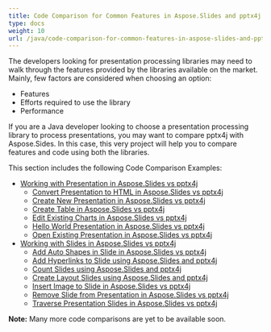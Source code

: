 ```yaml
---
title: Code Comparison for Common Features in Aspose.Slides and pptx4j
type: docs
weight: 10
url: /java/code-comparison-for-common-features-in-aspose-slides-and-pptx4j/
---
```


The developers looking for presentation processing libraries may need to walk through the features provided by the libraries available on the market. Mainly, few factors are considered when choosing an option:

- Features
- Efforts required to use the library
- Performance

If you are a Java developer looking to choose a presentation processing library to process presentations, you may want to compare pptx4j with Aspose.Sides. In this case, this very project will help you to compare features and code using both the libraries.

This section includes the following Code Comparison Examples:

- [Working with Presentation in Aspose.Slides vs pptx4j](/slides/java/working-with-presentation-in-aspose-slides-vs-pptx4j/)
  - [Convert Presentation to HTML in Aspose.Slides vs pptx4j](/slides/java/convert-presentation-to-html-in-aspose-slides-vs-pptx4j/)
  - [Create New Presentation in Aspose.Slides vs pptx4j](/slides/java/create-new-presentation-in-aspose-slides-vs-pptx4j/)
  - [Create Table in Aspose.Slides vs pptx4j](/slides/java/create-table-in-aspose-slides-vs-pptx4j/)
  - [Edit Existing Charts in Aspose.Slides vs pptx4j](/slides/java/edit-existing-charts-in-aspose-slides-vs-pptx4j/)
  - [Hello World Presentation in Aspose.Slides vs pptx4j](/slides/java/hello-world-presentation-in-aspose-slides-vs-pptx4j/)
  - [Open Existing Presentation in Aspose.Slides vs pptx4j](/slides/java/open-existing-presentation-in-aspose-slides-vs-pptx4j/)
- [Working with Slides in Aspose.Slides vs pptx4j](/slides/java/working-with-slides-in-aspose-slides-vs-pptx4j/)
  - [Add Auto Shapes in Slide in Aspose.Slides vs pptx4j](/slides/java/add-auto-shapes-in-slide-in-aspose-slides-vs-pptx4j/)
  - [Add Hyperlinks to Slide using Aspose.Slides and pptx4j](/slides/java/add-hyperlinks-to-slide-using-aspose-slides-and-pptx4j/)
  - [Count Slides using Aspose.Slides and pptx4j](/slides/java/count-slides-using-aspose-slides-and-pptx4j/)
  - [Create Layout Slides using Aspose.Slides and pptx4j](/slides/java/create-layout-slides-using-aspose-slides-and-pptx4j/)
  - [Insert Image to Slide in Aspose.Slides vs pptx4j](/slides/java/insert-image-to-slide-in-aspose-slides-vs-pptx4j/)
  - [Remove Slide from Presentation in Aspose.Slides vs pptx4j](/slides/java/remove-slide-from-presentation-in-aspose-slides-vs-pptx4j/)
  - [Traverse Presentation Slides in Aspose.Slides vs pptx4j](/slides/java/traverse-presentation-slides-in-aspose-slides-vs-pptx4j/)

**Note:** Many more code comparisons are yet to be available soon.
